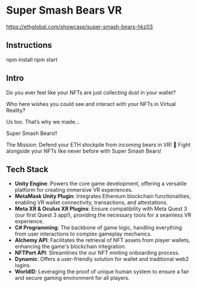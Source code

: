 # Super Smash Bears VR

https://ethglobal.com/showcase/super-smash-bears-hkz03

## Instructions

npm install
npm start

## Intro

Do you ever feel like your NFTs are just collecting dust in your wallet?

Who here wishes you could see and interact with your NFTs in Virtual Reality?

Us too. That’s why we made…

Super Smash Bears!!

The Mission: Defend your ETH stockpile from incoming bears in VR! 🐻 Fight alongside your NFTs like never before with Super Smash Bears!

## Tech Stack 

- **Unity Engine**: Powers the core game development, offering a versatile platform for creating immersive VR experiences.
- **MetaMask Unity Plugin**: Integrates Ethereum blockchain functionalities, enabling VR wallet connectivity, transactions, and attestations.
- **Meta XR & Oculus XR Plugins**: Ensure compatibility with Meta Quest 3 (our first Quest 3 app!), providing the necessary tools for a seamless VR experience.
- **C# Programming**: The backbone of game logic, handling everything from user interactions to complex gameplay mechanics.
- **Alchemy API**: Facilitates the retrieval of NFT assets from player wallets, enhancing the game's blockchain integration.
- **NFTPort API**: Streamlines the our NFT minting onboarding process.
- **Dynamic**: Offers a user-friendly solution for wallet and traditional web2 logins.
- **WorldID**: Leveraging the proof of unique human system to ensure a fair and secure gaming environment for all players.